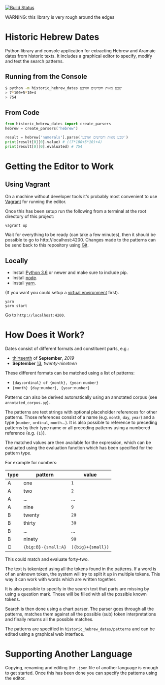 [![Build Status](https://travis-ci.com/UUDigitalHumanitieslab/historic-hebrew-dates.svg?token=gbE1yWiPSuz64uDZEWzs&branch=develop)](https://travis-ci.com/UUDigitalHumanitieslab/historic-hebrew-dates)

WARNING: this library is very rough around the edges

# Historic Hebrew Dates

Python library and console application for extracting Hebrew and Aramaic dates from historic texts. It includes a graphical editor to specify, modify and test the search patterns.

## Running from the Console

```bash
$ python -m historic_hebrew_dates שבע מאות וחמישים וארבע
> 7*100+5*10+4
> 754
```

## From Code

```python
from historic_hebrew_dates import create_parsers
hebrew = create_parsers('hebrew')

result = hebrew['numerals'].parse('שבע מאות וחמישים וארבע')
print(result[0][0].value) # ((7*100+5*10)+4)
print(result[0][0].evaluated) # 754
```

# Getting the Editor to Work

## Using Vagrant

On a machine without developer tools it's probably most convenient to use [Vagrant](https://www.vagrantup.com/docs/installation/) for running the editor.

Once this has been setup run the following from a terminal at the root directory of this project:

```bash
vagrant up
```

Wait for everything to be ready (can take a few minutes), then it should be possible to go
to http://localhost:4200. Changes made to the patterns can be send back
to this repository using [Git](https://git-scm.com/).

## Locally

* Install [Python 3.6](https://www.python.org) or newer and make sure to include pip.
* Install [node](https://nodejs.org).
* Install [yarn](https://yarnpkg.com).

(If you want you could setup a [virtual environment](https://virtualenv.pypa.io) first).

```
yarn
yarn start
```

Go to `http://localhost:4200`.

# How Does it Work?

Dates consist of different formats and constituent parts, e.g.:

* <u>thirteenth</u> of **September**, _2019_
* **September** <u>13</u>, _twenty-nineteen_

These different formats can be matched using a list of patterns:

* `{day:ordinal} of {month}, {year:number}`
* `{month} {day:number}, {year:number}`

Patterns can also be derived automatically using an annotated corpus (see `annotated_corpus.py`).

The patterns are text strings with optional placeholder references for other patterns. Those references consist of a name (e.g. `month`, `day`, `year`) and a type (`number`, `ordinal`, `month`...). It is also possible to reference to preceding patterns by their type name or all preceding patterns using a numbered reference (e.g. `{1}`).

The matched values are then available for the expression, which can be evaluated using the evaluation function which has been specified for the pattern type.

For example for numbers:

| type | pattern | value |
| ---- | ------- | ----- |
| A | one | `1` |
| A | two | `2` |
| A | ... | ...|
| A | nine | `9` |
| B | twenty | `20` |
| B | thirty | `30` |
| B | ... | ... |
| B | ninety | `90` |
| C | `{big:B}-{small:A}` | `({big}+{small})` |

This could match and evaluate forty-two.

The text is tokenized using all the tokens found in the patterns. If a word is of an unknown token, the system will try to split it up in multiple tokens. This way it can work with words which are written together.

It is also possible to specify in the search text that parts are missing by using a question mark. Those will be filled with all the possible known tokens.

Search is then done using a chart parser. The parser goes through all the patterns, matches them against all the possible (sub) token interpretations and finally returns all the possible matches.

The patterns are specified in `historic_hebrew_dates/patterns` and can be edited using a graphical web interface.

# Supporting Another Language

Copying, renaming and editing the `.json` file of another language is enough to get started. Once this has been done you can specify the patterns using the editor.
